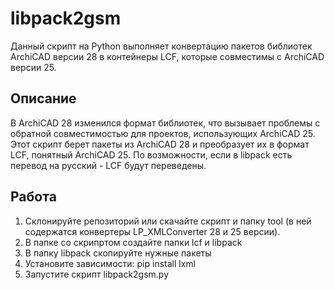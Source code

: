 # libpack2gsm
Данный скрипт на Python выполняет конвертацию пакетов библиотек ArchiCAD версии 28 в контейнеры LCF, которые совместимы с ArchiCAD версии 25.

## Описание

В ArchiCAD 28 изменился формат библиотек, что вызывает проблемы с обратной совместимостью для проектов, использующих ArchiCAD 25. Этот скрипт берет пакеты из ArchiCAD 28 и преобразует их в формат LCF, понятный ArchiCAD 25. По возможности, если в libpack есть перевод на русский - LCF будут переведены.

## Работа

1. Склонируйте репозиторий или скачайте скрипт и папку tool (в ней содержатся конвертеры LP_XMLConverter 28 и 25 версии).
2. В папке со скрипртом создайте папки lcf и libpack
3. В папку libpack скопируйте нужные пакеты
4. Установите зависимости: pip install lxml
5. Запустите скрипт libpack2gsm.py
